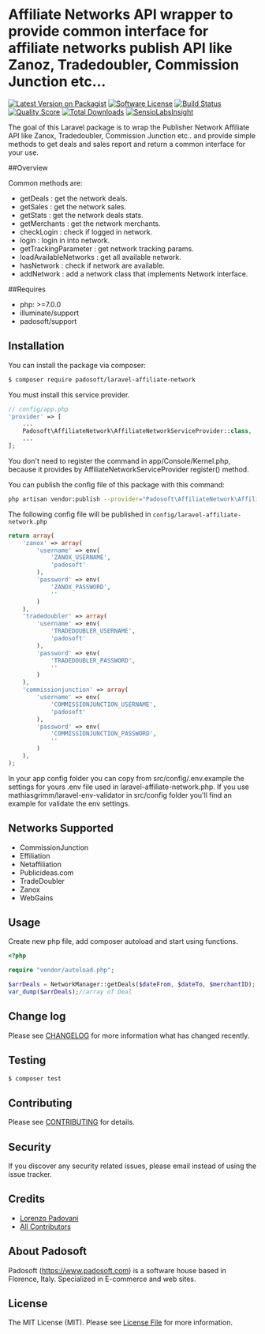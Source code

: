 # Affiliate Networks API wrapper to provide common interface for affiliate networks publish API like Zanoz, Tradedoubler, Commission Junction etc...

[![Latest Version on Packagist](https://img.shields.io/packagist/v/padosoft/laravel-affiliate-network.svg?style=flat-square)](https://packagist.org/packages/padosoft/laravel-affiliate-network)
[![Software License](https://img.shields.io/badge/license-MIT-brightgreen.svg?style=flat-square)](LICENSE.md)
[![Build Status](https://img.shields.io/travis/padosoft/laravel-affiliate-network/master.svg?style=flat-square)](https://travis-ci.org/padosoft/laravel-affiliate-network)
[![Quality Score](https://img.shields.io/scrutinizer/g/padosoft/laravel-affiliate-network.svg?style=flat-square)](https://scrutinizer-ci.com/g/padosoft/laravel-affiliate-network)
[![Total Downloads](https://img.shields.io/packagist/dt/padosoft/laravel-affiliate-network.svg?style=flat-square)](https://packagist.org/packages/padosoft/laravel-affiliate-network)
[![SensioLabsInsight](https://img.shields.io/sensiolabs/i/0008f1c1-34b2-4abd-8810-5bf5819ce45e.svg?style=flat-square)](https://insight.sensiolabs.com/projects/0008f1c1-34b2-4abd-8810-5bf5819ce45e)

The goal of this Laravel package is to wrap the Publisher Network Affiliate API like Zanox, Tradedoubler,  Commission Junction etc.. and provide simple methods to get deals and sales report and return a common interface for your use.

##Overview

Common methods are: 
- getDeals : get the network deals.
- getSales : get the network sales.
- getStats : get the network deals stats.
- getMerchants : get the network merchants.
- checkLogin : check if logged in network.
- login : login in into network.
- getTrackingParameter : get network tracking params.
- loadAvailableNetworks : get all available network.
- hasNetwork : check if network are available.
- addNetwork : add a network class that implements Network interface.

##Requires
  
- php: >=7.0.0
- illuminate/support
- padosoft/support
  
## Installation

You can install the package via composer:
```bash
$ composer require padosoft/laravel-affiliate-network
```

You must install this service provider.

``` php
// config/app.php
'provider' => [
    ...
    Padosoft\AffiliateNetwork\AffiliateNetworkServiceProvider::class,
    ...
];
```
You don't need to register the command in app/Console/Kernel.php, because it provides by AffiliateNetworkServiceProvider register() method.

You can publish the config file of this package with this command:
``` bash
php artisan vendor:publish --provider="Padosoft\AffiliateNetwork\AffiliateNetworkServiceProvider"
```
The following config file will be published in `config/laravel-affiliate-network.php`
``` php
return array(
    'zanox' => array(
        'username' => env(
            'ZANOX_USERNAME',
            'padosoft'
        ),
        'password' => env(
            'ZANOX_PASSWORD',
            ''
        )
    ),
    'tradedoubler' => array(
        'username' => env(
            'TRADEDOUBLER_USERNAME',
            'padosoft'
        ),
        'password' => env(
            'TRADEDOUBLER_PASSWORD',
            ''
        )
    ),
    'commissionjunction' => array(
        'username' => env(
            'COMMISSIONJUNCTION_USERNAME',
            'padosoft'
        ),
        'password' => env(
            'COMMISSIONJUNCTION_PASSWORD',
            ''
        )
    ),
);
```

In your app config folder you can copy from src/config/.env.example the settings for yours .env file used in laravel-affiliate-network.php.
If you use mathiasgrimm/laravel-env-validator 
in src/config folder you'll find an example for validate the env settings. 

## Networks Supported

- CommissionJunction
- Effiliation
- Netaffiliation
- Publicideas.com
- TradeDoubler
- Zanox
- WebGains


## Usage

Create new php file, add composer autoload and start using functions.

```php
<?php

require "vendor/autoload.php";

$arrDeals = NetworkManager::getDeals($dateFrom, $dateTo, $merchantID);
var_dump($arrDeals);//array of Deal

```


## Change log

Please see [CHANGELOG](CHANGELOG.md) for more information what has changed recently.

## Testing

``` bash
$ composer test
```

## Contributing

Please see [CONTRIBUTING](CONTRIBUTING.md) for details.

## Security

If you discover any security related issues, please email instead of using the issue tracker.

## Credits
- [Lorenzo Padovani](https://github.com/lopadova)
- [All Contributors](../../contributors)

## About Padosoft
Padosoft (https://www.padosoft.com) is a software house based in Florence, Italy. Specialized in E-commerce and web sites.

## License

The MIT License (MIT). Please see [License File](LICENSE.md) for more information.
